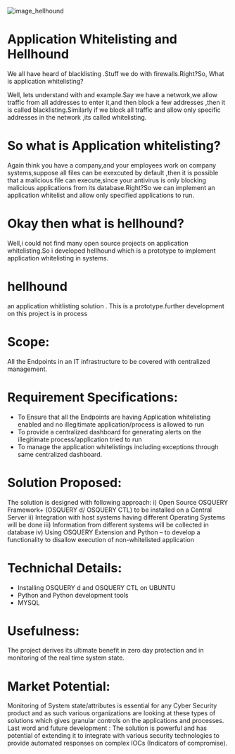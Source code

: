 ![image_hellhound](https://github.com/techathena/hellhound/hellhound.jpg)
# Application Whitelisting and Hellhound
We all have heard of blacklisting .Stuff we do with firewalls.Right?So, What is application whitelisting?

Well, lets understand with and example.Say we have a network,we allow traffic from all addresses to enter it,and then block a few addresses ,then it is called blacklisting.Similarly if we block all traffic and allow only specific addresses in the network ,its called whitelisting.

# So what is Application whitelisting?
Again think you have a company,and your employees work on company systems,suppose all files can be exexcuted by default ,then it is possible that a malicious file can execute,since your antivirus is only blocking malicious applications from its database.Right?So we can implement an application whitelist and allow only specified applications to run.

# Okay then what is hellhound?
Well,i could not find many open source projects on application whitelisting.So i developed hellhound which is a prototype to implement application whitelisting in systems. 

# hellhound
an application whitlisting solution .
This is a prototype.further development on this project is in process 

# Scope:
All the Endpoints in an IT infrastructure to be covered with centralized management.

# Requirement Specifications:
-	To Ensure that all the Endpoints are having Application whitelisting enabled and no illegitimate application/process is allowed to run
-	To provide a centralized dashboard for generating alerts on the illegitimate process/application tried to run 
-	To manage the application whitelistings including exceptions through same centralized dashboard.

# Solution Proposed: 
The solution is designed with following approach:
i)	Open Source OSQUERY Framework+ (OSQUERY d/ OSQUERY CTL) to be installed on a Central Server
ii)	Integration with host systems having different Operating Systems will be done
iii)	Information from different systems will be collected in database
iv)	Using OSQUERY Extension and Python – to develop a functionality to disallow execution of non-whitelisted application

# Technichal  Details:
-	Installing OSQUERY d and OSQUERY CTL on UBUNTU 
-	Python and Python development tools
-	MYSQL

# Usefulness:
The project derives its ultimate benefit in zero day protection and in monitoring of the real time system state.

# Market Potential:
Monitoring of System state/attributes is essential for any Cyber Security product and as such various organizations are looking at these types of solutions which gives granular controls on the applications and processes.
Last word and future development : 
The solution is powerful and has potential of extending it to integrate with various security technologies to provide automated responses on complex IOCs (Indicators of compromise).
